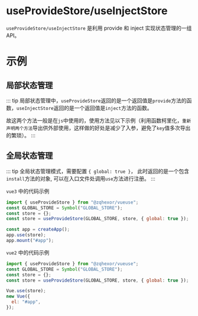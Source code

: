 # useProvideStore/useInjectStore

`useProvideStore/useInjectStore` 是利用 provide 和 inject 实现状态管理的一组 API。

# 示例

## 局部状态管理

::: tip
局部状态管理中，`useProvideStore`返回的是一个返回值是`provide`方法的函数，`useInjectStore`返回的是一个返回值是`inject`方法的函数。

故这两个方法一般是在`js`中使用的，使用方法见以下示例（利用函数柯里化，`重新声明两个方法`导出供外部使用，这样做的好处是减少了入参，避免了`key`值多次导出的繁琐）。
:::

<demo src="./../demo/useProvideInjectStore/store.js"></demo>

<demo src="./../demo/useProvideInjectStore/parent.vue" 
  title="局部状态管理" 
  desc="`父组件` 通过执行 `createUserStore` 方法给子组件提供 `store`；`子组件` 通过执行 `useUserStore` 方法接入 `store`">
</demo>

## 全局状态管理

::: tip
全局状态管理模式，需要配置 `{ global: true }`， 此时返回的是一个包含`install`方法的对象, 可以在入口文件处调用`use`方法进行注册。
:::

`vue3` 中的代码示例

```js
import { useProvideStore } from "@zqhexor/vueuse";
const GLOBAL_STORE = Symbol("GLOBAL_STORE");
const store = {};
const store = useProvideStore(GLOBAL_STORE, store, { global: true });

const app = createApp();
app.use(store);
app.mount("#app");
```

`vue2` 中的代码示例

```js
import { useProvideStore } from "@zqhexor/vueuse";
const GLOBAL_STORE = Symbol("GLOBAL_STORE");
const store = {};
const store = useProvideStore(GLOBAL_STORE, store, { global: true });

Vue.use(store);
new Vue({
  el: "#app",
});
```
